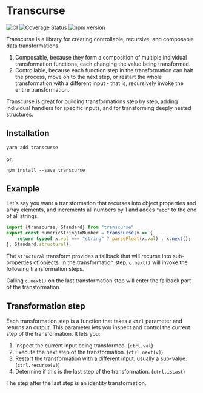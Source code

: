 # Transcurse
![CI](https://github.com/GregRos/transcurse/workflows/CI/badge.svg)
[![Coverage Status](https://coveralls.io/repos/github/GregRos/transcurse/badge.svg?branch=master)](https://coveralls.io/github/GregRos/transcurse?branch=master)
[![npm version](https://badge.fury.io/js/transcurse.svg)](https://badge.fury.io/js/transcurse)

Transcurse is a library for creating controllable, recursive, and composable data transformations.

1. Composable, because they form a composition of multiple individual transformation functions, each changing the value being transformed.
2. Controllable, because each function step in the transformation can halt the process, move on to the next step, or restart the whole transformation with a different input - that is, recursively invoke the entire transformation.

Transcurse is great for building transformations step by step, adding individual handlers for specific inputs, and for transforming deeply nested structures.

## Installation

```bash
yarn add transcurse
```

or,

```
npm install --save transcurse
```

## Example

Let's say you want a transformation that recurses into object properties and array elements, and increments all numbers by 1 and addes `"abc"` to the end of all strings.

```ts
import {transcurse, Standard} from "transcurse"
export const numericStringToNumber = transcurse(x => {
    return typeof x.val === "string" ? parseFloat(x.val) : x.next();
}, Standard.structural);
```

The `structural` transform provides a fallback that will recurse into sub-properties of objects. In the transformation step, `c.next()` will invoke the following transformation steps.

Calling `c.next()` on the last transformation step will enter the fallback part of the transformation.

## Transformation step

Each transformation step is a function that takes a `ctrl` parameter and returns an output. This parameter lets you inspect and control the current step of the transformation. It lets you:

1. Inspect the current input being transformed. (`ctrl.val`)
2. Execute the next step of the transformation. (`ctrl.next(v)`)
3. Restart the transformation with a different input, usually a sub-value. (`ctrl.recurse(v)`)
4. Determine if this is the last step of the transformation. (`ctrl.isLast`)

The step after the last step is an identity transformation.

